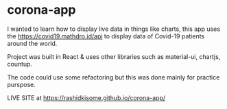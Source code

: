 # corona-app
I wanted to learn how to display live data in things like charts, this app uses the  https://covid19.mathdro.id/api to display data of Covid-19 patients around the world.

Project was built in React & uses other libraries such as material-ui, chartjs, countup.

The code could use some refactoring but this was done mainly for practice purspose.


LIVE SITE at https://rashidkisome.github.io/corona-app/

